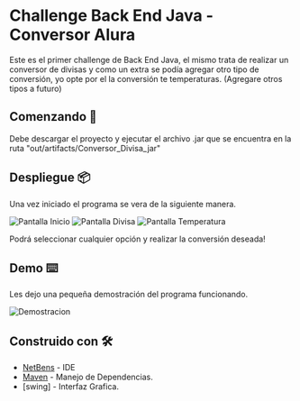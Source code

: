 # Challenge Back End Java - Conversor Alura

Este es el primer challenge de Back End Java, el mismo trata de realizar un conversor de divisas y como un extra se podía agregar otro tipo de conversión, yo opte por el la conversión te temperaturas. (Agregare otros tipos a futuro)

## Comenzando 🚀

Debe descargar el proyecto y ejecutar el archivo .jar que se encuentra en la ruta "out/artifacts/Conversor_Divisa_jar"

## Despliegue 📦
Una vez iniciado el programa se vera de la siguiente manera.

![Pantalla Inicio](https://i.imgur.com/4XDxUPK.png)
![Pantalla Divisa](https://i.imgur.com/y0q4pTP.png)
![Pantalla Temperatura](https://i.imgur.com/0JEVp8u.png)

Podrá seleccionar cualquier opción y realizar la conversión deseada!


## Demo ⌨️ 


Les dejo una pequeña demostración del programa funcionando.

![Demostracion](https://i.imgur.com/9T10Zpf.gif)


## Construido con 🛠️

- [NetBens](https://netbeans.apache.org/) - IDE
- [Maven](https://maven.apache.org/) - Manejo de Dependencias.
- [swing] - Interfaz Grafica. 
